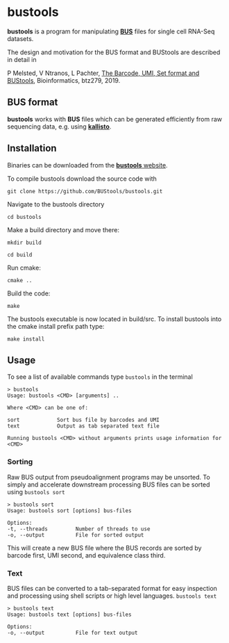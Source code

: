 # bustools

__bustools__ is a program for manipulating [__BUS__](https://github.com/BUStools/BUS) files for single cell 
RNA-Seq datasets. 


The design and motivation for the BUS format and BUStools are described in detail in 

P Melsted, V Ntranos, L Pachter, [The Barcode, UMI, Set format and BUStools](https://academic.oup.com/bioinformatics/advance-article/doi/10.1093/bioinformatics/btz279/5487510), Bioinformatics, btz279, 2019.


## BUS format

__bustools__ works with __BUS__ files which can be generated efficiently from raw sequencing data, e.g. using [__kallisto__](http://pachterlab.github.io/kallisto).

## Installation

Binaries can be downloaded from the [__bustools__ website](https://bustools.github.io/download). 

To compile bustools download the source code with

`git clone https://github.com/BUStools/bustools.git`

Navigate to the bustools directory

`cd bustools`

Make a build directory and move there:

`mkdir build`

`cd build`

Run cmake:

`cmake ..`

Build the code:

`make`

The bustools executable is now located in build/src. To install bustools into the cmake install prefix path type:

`make install`

## Usage

To see a list of available commands type `bustools` in the terminal

~~~
> bustools 
Usage: bustools <CMD> [arguments] ..

Where <CMD> can be one of:

sort            Sort bus file by barcodes and UMI
text            Output as tab separated text file

Running bustools <CMD> without arguments prints usage information for <CMD>
~~~

### Sorting

Raw BUS output from pseudoalignment programs may be unsorted. To simply and accelerate downstream processing BUS files can be sorted using `bustools sort`

~~~
> bustools sort 
Usage: bustools sort [options] bus-files

Options:
-t, --threads         Number of threads to use
-o, --output          File for sorted output
~~~

This will create a new BUS file where the BUS records are sorted by barcode first, UMI second, and equivalence class third.

### Text

BUS files can be converted to a tab-separated format for easy inspection and processing using shell scripts or high level languages. `bustools text` 

~~~
> bustools text
Usage: bustools text [options] bus-files

Options: 
-o, --output          File for text output
~~~
